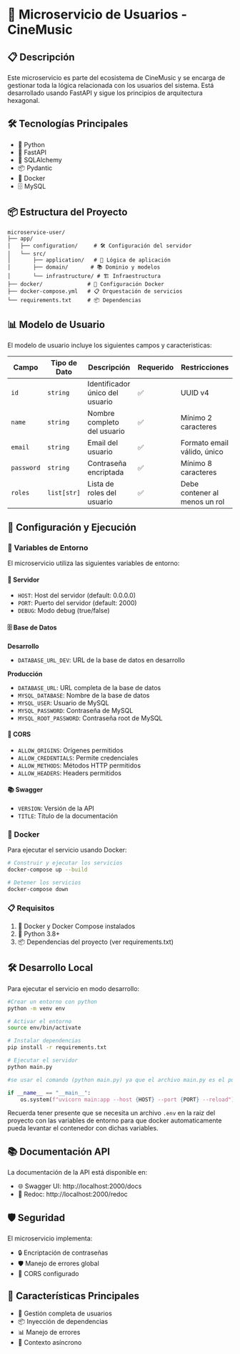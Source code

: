 # 🚀 Microservicio de Usuarios - CineMusic

## 📋 Descripción
Este microservicio es parte del ecosistema de CineMusic y se encarga de gestionar toda la lógica relacionada con los usuarios del sistema. Está desarrollado usando FastAPI y sigue los principios de arquitectura hexagonal.

## 🛠️ Tecnologías Principales

- 🐍 Python
- 🚀 FastAPI
- 🔐 SQLAlchemy
- 📦 Pydantic
- 🐳 Docker 
- 🗄️ MySQL

## 📦 Estructura del Proyecto

```
microservice-user/
├── app/
│   ├── configuration/     # 🛠️ Configuración del servidor
│   └── src/
│       ├── application/   # 📱 Lógica de aplicación
│       ├── domain/       # 📚 Dominio y modelos
│       └── infrastructure/ # 🏗️ Infraestructura
├── docker/              # 🐳 Configuración Docker
├── docker-compose.yml   # 📋 Orquestación de servicios
└── requirements.txt     # 📦 Dependencias
```
## 📊 Modelo de Usuario

El modelo de usuario incluye los siguientes campos y caracteristicas:

| Campo     | Tipo de Dato | Descripción | Requerido | Restricciones |
|-----------|--------------|-------------|-----------|---------------|
| `id`      | `string`     | Identificador único del usuario | ✅ | UUID v4 |
| `name`    | `string`     | Nombre completo del usuario | ✅ | Mínimo 2 caracteres |
| `email`   | `string`     | Email del usuario | ✅ | Formato email válido, único |
| `password`| `string`     | Contraseña encriptada | ✅ | Mínimo 8 caracteres |
| `roles`   | `list[str]`  | Lista de roles del usuario | ✅ | Debe contener al menos un rol |

## 🚀 Configuración y Ejecución


### 📝 Variables de Entorno

El microservicio utiliza las siguientes variables de entorno:

#### 🔧 Servidor
- `HOST`: Host del servidor (default: 0.0.0.0)
- `PORT`: Puerto del servidor (default: 2000)
- `DEBUG`: Modo debug (true/false)

#### 🗄️ Base de Datos

**Desarrollo**
- `DATABASE_URL_DEV`: URL de la base de datos en desarrollo

**Producción**
- `DATABASE_URL`: URL completa de la base de datos
- `MYSQL_DATABASE`: Nombre de la base de datos
- `MYSQL_USER`: Usuario de MySQL
- `MYSQL_PASSWORD`: Contraseña de MySQL
- `MYSQL_ROOT_PASSWORD`: Contraseña root de MySQL

#### 📡 CORS
- `ALLOW_ORIGINS`: Orígenes permitidos
- `ALLOW_CREDENTIALS`: Permite credenciales
- `ALLOW_METHODS`: Métodos HTTP permitidos
- `ALLOW_HEADERS`: Headers permitidos

#### 📚 Swagger
- `VERSION`: Versión de la API
- `TITLE`: Título de la documentación


### 🐳 Docker

Para ejecutar el servicio usando Docker:

```bash
# Construir y ejecutar los servicios
docker-compose up --build

# Detener los servicios
docker-compose down
```

### 📋 Requisitos

1. 🐳 Docker y Docker Compose instalados
2. 🐍 Python 3.8+
3. 📦 Dependencias del proyecto (ver requirements.txt)

## 🛠️ Desarrollo Local

Para ejecutar el servicio en modo desarrollo:

```bash
#Crear un entorno con python
python -m venv env

# Activar el entorno
source env/bin/activate

# Instalar dependencias
pip install -r requirements.txt

# Ejecutar el servidor
python main.py
```

```python
#se usar el comando (python main.py) ya que el archivo main.py es el punto de entrada del microservicio y esta configurado para que automaticamente arranque uvicorn en modo --reload

if __name__ == "__main__":
    os.system(f"uvicorn main:app --host {HOST} --port {PORT} --reload")
```

Recuerda tener presente que se necesita un archivo `.env` en la raiz del proyecto con las variables de entorno para que docker automaticamente pueda levantar el contenedor con dichas variables.


## 📚 Documentación API

La documentación de la API está disponible en:

- 🌐 Swagger UI: http://localhost:2000/docs
- 📄 Redoc: http://localhost:2000/redoc

## 🛡️ Seguridad

El microservicio implementa:

- 🔒 Encriptación de contraseñas
- 🛡️ Manejo de errores global
- 📡 CORS configurado

## 🚀 Características Principales

- 📱 Gestión completa de usuarios
- 📦 Inyección de dependencias
- 📊 Manejo de errores
- 🔄 Contexto asíncrono